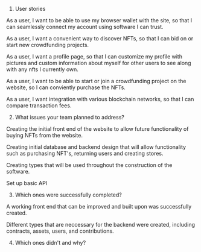 1. User stories

As a user, I want to be able to use my browser wallet with the site, so that I can seamlessly connect my account using software I can trust.

As a user, I want a convenient way to discover NFTs, so that I can bid on or start new crowdfunding projects.

As a user, I want a profile page, so that I can customize my profile with pictures and custom information about myself for other users to see along with any nfts I currently own.

As a user, I want to be able to start or join a crowdfunding project on the website, so I can conviently purchase the NFTs.

As a user, I want integration with various blockchain networks, so that I can compare transaction fees.

2. What issues your team planned to address?

Creating the initial front end of the website to allow future functionality of buying NFTs from the website.

Creating initial database and backend design that will allow functionality such as purchasing NFT's, returning users and creating stores.

Creating types that will be used throughout the construction of the software.

Set up basic API

3. Which ones were successfully completed?
    
A working front end that can be improved and built upon was successfully created.

Different types that are neccessary for the backend were created, including contracts, assets, users, and contributions.

4. Which ones didn't and why?
